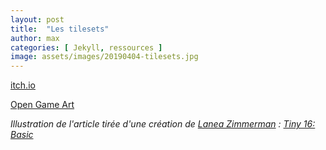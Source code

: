 ```yaml
---
layout: post
title:  "Les tilesets"
author: max
categories: [ Jekyll, ressources ]
image: assets/images/20190404-tilesets.jpg
---
```


<a class="nav-link highlight" target="blank" href="https://itch.io/">itch.io</a>

<a class="nav-link highlight" target="blank" href="https://opengameart.org/art-search-advanced?keys=&field_art_type_tid%5B%5D=9&sort_by=count&sort_order=DESC">Open Game Art</a>

*Illustration de l'article tirée d'une création de [Lanea Zimmerman](https://opengameart.org/users/sharm) : [Tiny 16: Basic](https://opengameart.org/content/tiny-16-basic)*
<!--stackedit_data:
eyJoaXN0b3J5IjpbMjAyMDI0MzkzNiwtNjU1NDQxOTIwLDE3ND
YzMjg0MTEsMTc2NjYwNDM2OCwyMTQ1NDYzNTMxXX0=
-->